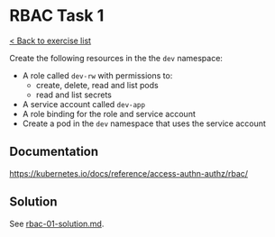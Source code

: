   # RBAC Task 1

[< Back to exercise list](../README.md)

Create the following resources in the the `dev` namespace:

* A role called `dev-rw` with permissions to:
  * create, delete, read and list pods
  * read and list secrets
* A service account called `dev-app`
* A role binding for the role and service account
* Create a pod in the `dev` namespace that uses the service account

## Documentation

https://kubernetes.io/docs/reference/access-authn-authz/rbac/

## Solution

See [rbac-01-solution.md](./rbac-01-solution.md).
